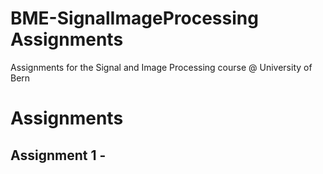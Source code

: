 # BME-SignalImageProcessing Assignments #

Assignments for the Signal and Image Processing course @ University of Bern

# Assignments 
## Assignment 1 - ##

